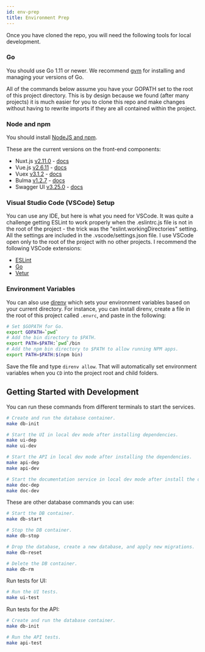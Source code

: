 ```yaml
---
id: env-prep
title: Environment Prep
---
```


Once you have cloned the repo, you will need the following tools for local development.

### Go

You should use Go 1.11 or newer. We recommend [gvm](https://github.com/moovweb/gvm) for installing and managing your versions of Go.

All of the commands below assume you have your GOPATH set to the root of this project directory. This is by design because we found (after many projects) it is much easier for you to clone this repo and make changes without having to rewrite imports if they are all contained within the project.

### Node and npm

You should install [NodeJS and npm](https://nodejs.org/).

These are the current versions on the front-end components:

- Nuxt.js [v2.11.0](https://github.com/nuxt/nuxt.js/releases/tag/v2.11.0) - [docs](https://nuxtjs.org/guide/release-notes)
- Vue.js [v2.6.11](https://github.com/vuejs/vue/releases/tag/v2.6.11) - [docs](https://vuejs.org/v2/guide/)
- Vuex [v3.1.2](https://github.com/vuejs/vuex/releases/tag/v3.1.2) - [docs](https://vuex.vuejs.org/)
- Bulma [v1.2.7](https://www.npmjs.com/package/@nuxtjs/bulma/v/1.2.7) - [docs](https://bulma.io/documentation/)
- Swagger UI [v3.25.0](https://github.com/swagger-api/swagger-ui/releases/tag/v3.25.0) - [docs](https://swagger.io/tools/swagger-ui/)

### Visual Studio Code (VSCode) Setup

You can use any IDE, but here is what you need for VSCode. It was quite a challenge getting ESLint to work properly when the .eslintrc.js file is not in the root of the project - the trick was the "eslint.workingDirectories" setting. All the settings are included in the .vscode/settings.json file. I use VSCode open only to the root of the project with no other projects. I recommend the following VSCode extensions:

- [ESLint](https://marketplace.visualstudio.com/items?itemName=dbaeumer.vscode-eslint)
- [Go](https://marketplace.visualstudio.com/items?itemName=ms-vscode.Go)
- [Vetur](https://marketplace.visualstudio.com/items?itemName=octref.vetur)

### Environment Variables

You can also use [direnv](https://direnv.net/) which sets your environment variables based on your current directory. For instance, you can install direnv, create a file in the root of this project called `.envrc`, and paste in the following:

```bash
# Set $GOPATH for Go.
export GOPATH=`pwd`
# Add the bin directory to $PATH.
export PATH=$PATH:`pwd`/bin
# Add the npm bin directory to $PATH to allow running NPM apps.
export PATH=$PATH:$(npm bin)
```

Save the file and type `direnv allow`. That will automatically set environment variables when you `CD` into the project root and child folders.

## Getting Started with Development

You can run these commands from different terminals to start the services.

```bash
# Create and run the database container.
make db-init

# Start the UI in local dev mode after installing dependencies.
make ui-dep
make ui-dev

# Start the API in local dev mode after installing the dependencies.
make api-dep
make api-dev

# Start the documentation service in local dev mode after install the dependencies.
make doc-dep
make doc-dev
```

These are other database commands you can use:

```bash
# Start the DB container.
make db-start

# Stop the DB container.
make db-stop

# Drop the database, create a new database, and apply new migrations.
make db-reset

# Delete the DB container.
make db-rm
```

Run tests for UI:

```bash
# Run the UI tests.
make ui-test
```

Run tests for the API:

```bash
# Create and run the database container.
make db-init

# Run the API tests.
make api-test
```